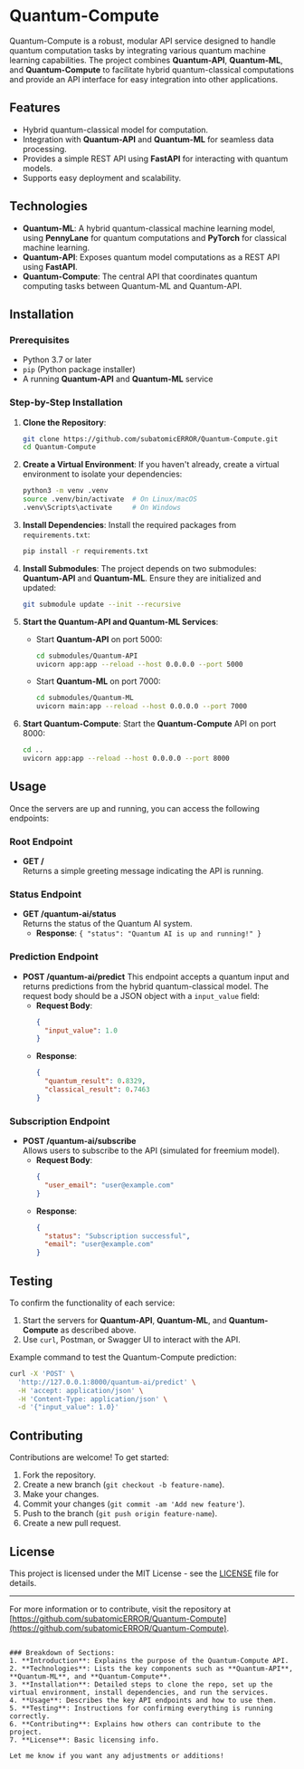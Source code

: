 # Quantum-Compute

Quantum-Compute is a robust, modular API service designed to handle quantum computation tasks by integrating various quantum machine learning capabilities. The project combines **Quantum-API**, **Quantum-ML**, and **Quantum-Compute** to facilitate hybrid quantum-classical computations and provide an API interface for easy integration into other applications.

## Features
- Hybrid quantum-classical model for computation.
- Integration with **Quantum-API** and **Quantum-ML** for seamless data processing.
- Provides a simple REST API using **FastAPI** for interacting with quantum models.
- Supports easy deployment and scalability.

## Technologies
- **Quantum-ML**: A hybrid quantum-classical machine learning model, using **PennyLane** for quantum computations and **PyTorch** for classical machine learning.
- **Quantum-API**: Exposes quantum model computations as a REST API using **FastAPI**.
- **Quantum-Compute**: The central API that coordinates quantum computing tasks between Quantum-ML and Quantum-API.

## Installation

### Prerequisites
- Python 3.7 or later
- `pip` (Python package installer)
- A running **Quantum-API** and **Quantum-ML** service

### Step-by-Step Installation
1. **Clone the Repository**:
   ```bash
   git clone https://github.com/subatomicERROR/Quantum-Compute.git
   cd Quantum-Compute
   ```

2. **Create a Virtual Environment**:
   If you haven't already, create a virtual environment to isolate your dependencies:
   ```bash
   python3 -m venv .venv
   source .venv/bin/activate  # On Linux/macOS
   .venv\Scripts\activate     # On Windows
   ```

3. **Install Dependencies**:
   Install the required packages from `requirements.txt`:
   ```bash
   pip install -r requirements.txt
   ```

4. **Install Submodules**:
   The project depends on two submodules: **Quantum-API** and **Quantum-ML**. Ensure they are initialized and updated:
   ```bash
   git submodule update --init --recursive
   ```

5. **Start the Quantum-API and Quantum-ML Services**:
   - Start **Quantum-API** on port 5000:
     ```bash
     cd submodules/Quantum-API
     uvicorn app:app --reload --host 0.0.0.0 --port 5000
     ```
   - Start **Quantum-ML** on port 7000:
     ```bash
     cd submodules/Quantum-ML
     uvicorn main:app --reload --host 0.0.0.0 --port 7000
     ```

6. **Start Quantum-Compute**:
   Start the **Quantum-Compute** API on port 8000:
   ```bash
   cd ..
   uvicorn app:app --reload --host 0.0.0.0 --port 8000
   ```

## Usage

Once the servers are up and running, you can access the following endpoints:

### Root Endpoint
- **GET /**  
  Returns a simple greeting message indicating the API is running.

### Status Endpoint
- **GET /quantum-ai/status**  
  Returns the status of the Quantum AI system.
  - **Response**: `{ "status": "Quantum AI is up and running!" }`

### Prediction Endpoint
- **POST /quantum-ai/predict**
  This endpoint accepts a quantum input and returns predictions from the hybrid quantum-classical model. The request body should be a JSON object with a `input_value` field:
  - **Request Body**:
    ```json
    {
      "input_value": 1.0
    }
    ```
  - **Response**:
    ```json
    {
      "quantum_result": 0.8329,
      "classical_result": 0.7463
    }
    ```

### Subscription Endpoint
- **POST /quantum-ai/subscribe**  
  Allows users to subscribe to the API (simulated for freemium model).
  - **Request Body**:
    ```json
    {
      "user_email": "user@example.com"
    }
    ```
  - **Response**:
    ```json
    {
      "status": "Subscription successful",
      "email": "user@example.com"
    }
    ```

## Testing

To confirm the functionality of each service:
1. Start the servers for **Quantum-API**, **Quantum-ML**, and **Quantum-Compute** as described above.
2. Use `curl`, Postman, or Swagger UI to interact with the API.

Example command to test the Quantum-Compute prediction:
```bash
curl -X 'POST' \
  'http://127.0.0.1:8000/quantum-ai/predict' \
  -H 'accept: application/json' \
  -H 'Content-Type: application/json' \
  -d '{"input_value": 1.0}'
```

## Contributing

Contributions are welcome! To get started:
1. Fork the repository.
2. Create a new branch (`git checkout -b feature-name`).
3. Make your changes.
4. Commit your changes (`git commit -am 'Add new feature'`).
5. Push to the branch (`git push origin feature-name`).
6. Create a new pull request.

## License

This project is licensed under the MIT License - see the [LICENSE](LICENSE) file for details.

---

For more information or to contribute, visit the repository at [https://github.com/subatomicERROR/Quantum-Compute](https://github.com/subatomicERROR/Quantum-Compute).

```

### Breakdown of Sections:
1. **Introduction**: Explains the purpose of the Quantum-Compute API.
2. **Technologies**: Lists the key components such as **Quantum-API**, **Quantum-ML**, and **Quantum-Compute**.
3. **Installation**: Detailed steps to clone the repo, set up the virtual environment, install dependencies, and run the services.
4. **Usage**: Describes the key API endpoints and how to use them.
5. **Testing**: Instructions for confirming everything is running correctly.
6. **Contributing**: Explains how others can contribute to the project.
7. **License**: Basic licensing info.

Let me know if you want any adjustments or additions!
